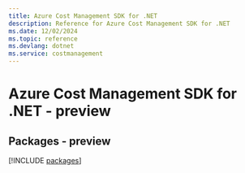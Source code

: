 ```yaml
---
title: Azure Cost Management SDK for .NET
description: Reference for Azure Cost Management SDK for .NET
ms.date: 12/02/2024
ms.topic: reference
ms.devlang: dotnet
ms.service: costmanagement
---
```

# Azure Cost Management SDK for .NET - preview
## Packages - preview
[!INCLUDE [packages](cost-management-index.md)]